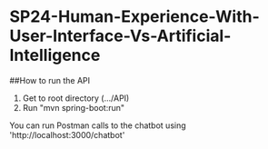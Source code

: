 # SP24-Human-Experience-With-User-Interface-Vs-Artificial-Intelligence

##How to run the API
1. Get to root directory (.../API)
2. Run "mvn spring-boot:run"

You can run Postman calls to the chatbot using 'http://localhost:3000/chatbot'
